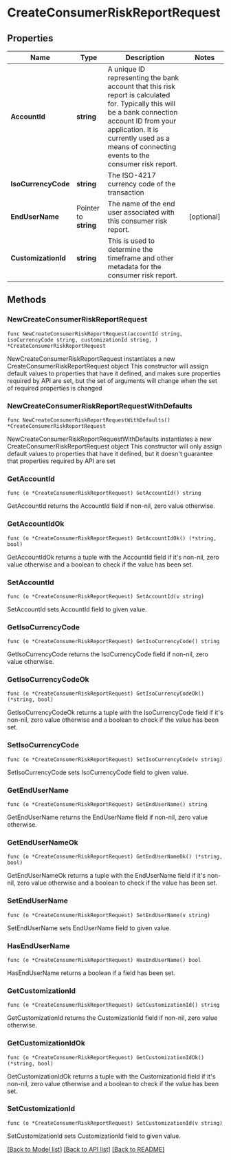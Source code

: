 # CreateConsumerRiskReportRequest

## Properties

Name | Type | Description | Notes
------------ | ------------- | ------------- | -------------
**AccountId** | **string** | A unique ID representing the bank account that this risk report is calculated for. Typically this will be a bank connection account ID from your application. It is currently used as a means of connecting events to the consumer risk report. | 
**IsoCurrencyCode** | **string** | The ISO-4217 currency code of the transaction | 
**EndUserName** | Pointer to **string** | The name of the end user associated with this consumer risk report. | [optional] 
**CustomizationId** | **string** | This is used to determine the timeframe and other metadata for the consumer risk report. | 

## Methods

### NewCreateConsumerRiskReportRequest

`func NewCreateConsumerRiskReportRequest(accountId string, isoCurrencyCode string, customizationId string, ) *CreateConsumerRiskReportRequest`

NewCreateConsumerRiskReportRequest instantiates a new CreateConsumerRiskReportRequest object
This constructor will assign default values to properties that have it defined,
and makes sure properties required by API are set, but the set of arguments
will change when the set of required properties is changed

### NewCreateConsumerRiskReportRequestWithDefaults

`func NewCreateConsumerRiskReportRequestWithDefaults() *CreateConsumerRiskReportRequest`

NewCreateConsumerRiskReportRequestWithDefaults instantiates a new CreateConsumerRiskReportRequest object
This constructor will only assign default values to properties that have it defined,
but it doesn't guarantee that properties required by API are set

### GetAccountId

`func (o *CreateConsumerRiskReportRequest) GetAccountId() string`

GetAccountId returns the AccountId field if non-nil, zero value otherwise.

### GetAccountIdOk

`func (o *CreateConsumerRiskReportRequest) GetAccountIdOk() (*string, bool)`

GetAccountIdOk returns a tuple with the AccountId field if it's non-nil, zero value otherwise
and a boolean to check if the value has been set.

### SetAccountId

`func (o *CreateConsumerRiskReportRequest) SetAccountId(v string)`

SetAccountId sets AccountId field to given value.


### GetIsoCurrencyCode

`func (o *CreateConsumerRiskReportRequest) GetIsoCurrencyCode() string`

GetIsoCurrencyCode returns the IsoCurrencyCode field if non-nil, zero value otherwise.

### GetIsoCurrencyCodeOk

`func (o *CreateConsumerRiskReportRequest) GetIsoCurrencyCodeOk() (*string, bool)`

GetIsoCurrencyCodeOk returns a tuple with the IsoCurrencyCode field if it's non-nil, zero value otherwise
and a boolean to check if the value has been set.

### SetIsoCurrencyCode

`func (o *CreateConsumerRiskReportRequest) SetIsoCurrencyCode(v string)`

SetIsoCurrencyCode sets IsoCurrencyCode field to given value.


### GetEndUserName

`func (o *CreateConsumerRiskReportRequest) GetEndUserName() string`

GetEndUserName returns the EndUserName field if non-nil, zero value otherwise.

### GetEndUserNameOk

`func (o *CreateConsumerRiskReportRequest) GetEndUserNameOk() (*string, bool)`

GetEndUserNameOk returns a tuple with the EndUserName field if it's non-nil, zero value otherwise
and a boolean to check if the value has been set.

### SetEndUserName

`func (o *CreateConsumerRiskReportRequest) SetEndUserName(v string)`

SetEndUserName sets EndUserName field to given value.

### HasEndUserName

`func (o *CreateConsumerRiskReportRequest) HasEndUserName() bool`

HasEndUserName returns a boolean if a field has been set.

### GetCustomizationId

`func (o *CreateConsumerRiskReportRequest) GetCustomizationId() string`

GetCustomizationId returns the CustomizationId field if non-nil, zero value otherwise.

### GetCustomizationIdOk

`func (o *CreateConsumerRiskReportRequest) GetCustomizationIdOk() (*string, bool)`

GetCustomizationIdOk returns a tuple with the CustomizationId field if it's non-nil, zero value otherwise
and a boolean to check if the value has been set.

### SetCustomizationId

`func (o *CreateConsumerRiskReportRequest) SetCustomizationId(v string)`

SetCustomizationId sets CustomizationId field to given value.



[[Back to Model list]](../README.md#documentation-for-models) [[Back to API list]](../README.md#documentation-for-api-endpoints) [[Back to README]](../README.md)



